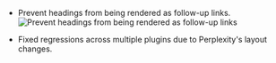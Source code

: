 <items-block data-variant="new">

- Prevent headings from being rendered as follow-up links.
  ![Prevent headings from being rendered as follow-up links](https://i.imgur.com/IQJbP39.png)

</items-block>

<items-block data-variant="bug-fix">

- Fixed regressions across multiple plugins due to Perplexity's layout changes.

</items-block>
